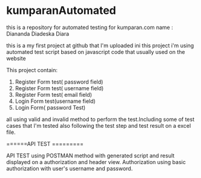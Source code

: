 # kumparanAutomated
this is a repository for  automated testing for kumparan.com
name : Diananda Diadeska Diara

this is a my first project at github that I'm uploaded
 ini this project i'm using automated test script based on javascript code that usually used on the website
 
 
 This project contain:

1. Register Form test( password field)
2. Register Form test( username field)
3. Register Form test( email field)
4. Login Form test(username field)
5. Login Form( password Test)

all using valid and invalid method to perform the test.Including some of test cases that I'm tested also following the test step and test result on a excel file.

======API TEST =========

API TEST using POSTMAN method with generated script and result displayed on a authorization and header view.
Authorization using basic authorization with user's username and password.
